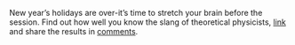 New year’s holidays are over-it’s time to stretch your brain before the session. Find out how well you know the slang of theoretical physicists, [link](https://vk.com/physvsu?w=away-131429_5985) and share the results in [comments](https://vk.com/physvsu?w=wall-131429_5985).